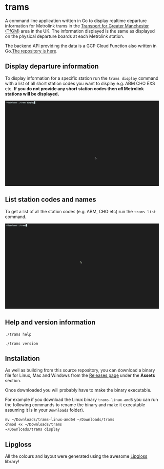 # trams
A command line application written in Go to display realtime departure information for Metrolink trams in the [Transport for Greater Manchester (TfGM)](https://tfgm.com/public-transport/tram) area in the UK. The information displayed is the same as displayed on the physical departure boards at each Metrolink station.

The backend API providing the data is a GCP Cloud Function also written in Go.[The repository is here](https://github.com/ayubmalik/tramsfunc).

## Display departure information
To display information for a specific station run the `trams display` command with a list of all short station codes you want to display e.g. ABM CHO EXS etc. **If you do not provide any short station codes then _all_ Metrolink stations will be displayed.**

![trams display](docs/trams-display.gif "trams display command")


## List station codes and names
To get a list of all the station codes (e.g. ABM, CHO etc) run the `trams list` command.

![trams list](docs/trams-list.gif "trams list command")

## Help and version information

```
./trams help
```

```
./trams version
```

## Installation
As well as building from this source repository, you can download a binary file for Linux, Mac and Windows from the [Releases page](https://github.com/ayubmalik/trams/releases) under the **Assets** section.

Once downloaded you will probably have to make the binary executable.

For example if you download the Linux binary `trams-linux-amd6` you can run the following commands to rename the binary and make it executable assuming it is in your `Downloads` folder).

```
mv ~/Downloads/trams-linux-amd64 ~/Downloads/trams
chmod +x ~/Downloads/trams
~/Downloads/trams display
```

## Lipgloss
All the colours and layout were generated using the awesome [Lipgloss](https://github.com/charmbracelet/lipgloss) library!
